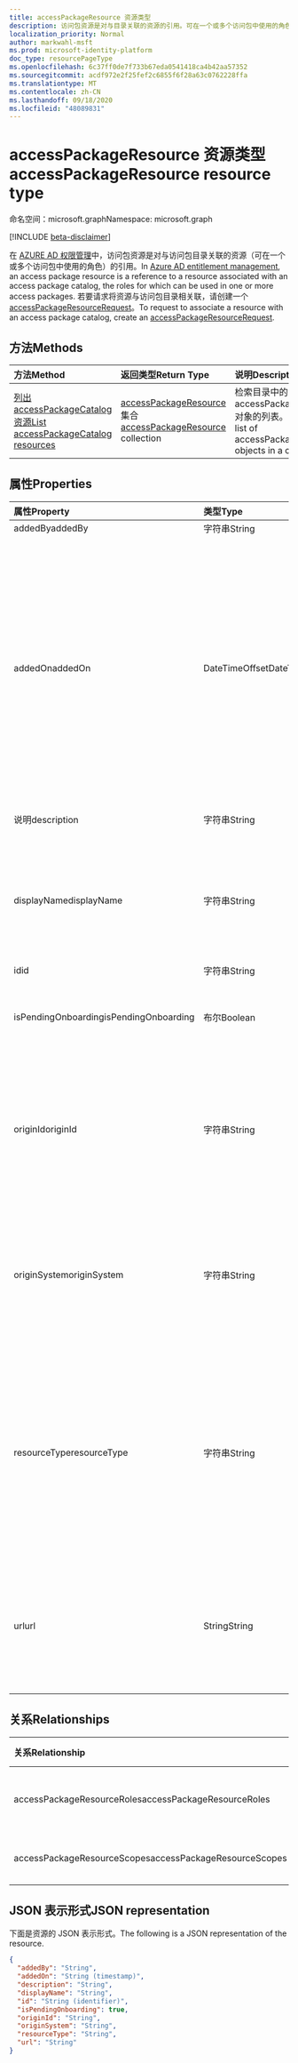 ```yaml
---
title: accessPackageResource 资源类型
description: 访问包资源是对与目录关联的资源的引用。可在一个或多个访问包中使用的角色。
localization_priority: Normal
author: markwahl-msft
ms.prod: microsoft-identity-platform
doc_type: resourcePageType
ms.openlocfilehash: 6c37ff0de7f733b67eda0541418ca4b42aa57352
ms.sourcegitcommit: acdf972e2f25fef2c6855f6f28a63c0762228ffa
ms.translationtype: MT
ms.contentlocale: zh-CN
ms.lasthandoff: 09/18/2020
ms.locfileid: "48089831"
---
```

# <a name="accesspackageresource-resource-type"></a><span data-ttu-id="2be31-103">accessPackageResource 资源类型</span><span class="sxs-lookup"><span data-stu-id="2be31-103">accessPackageResource resource type</span></span>

<span data-ttu-id="2be31-104">命名空间：microsoft.graph</span><span class="sxs-lookup"><span data-stu-id="2be31-104">Namespace: microsoft.graph</span></span>

[!INCLUDE [beta-disclaimer](../../includes/beta-disclaimer.md)]

<span data-ttu-id="2be31-105">在 [AZURE AD 权限管理](entitlementmanagement-root.md)中，访问包资源是对与访问包目录关联的资源（可在一个或多个访问包中使用的角色）的引用。</span><span class="sxs-lookup"><span data-stu-id="2be31-105">In [Azure AD entitlement management](entitlementmanagement-root.md), an access package resource is a reference to a resource associated with an access package catalog, the roles for which can be used in one or more access packages.</span></span>  <span data-ttu-id="2be31-106">若要请求将资源与访问包目录相关联，请创建一个 [accessPackageResourceRequest](accesspackageresourcerequest.md)。</span><span class="sxs-lookup"><span data-stu-id="2be31-106">To request to associate a resource with an access package catalog, create an [accessPackageResourceRequest](accesspackageresourcerequest.md).</span></span>

## <a name="methods"></a><span data-ttu-id="2be31-107">方法</span><span class="sxs-lookup"><span data-stu-id="2be31-107">Methods</span></span>

| <span data-ttu-id="2be31-108">方法</span><span class="sxs-lookup"><span data-stu-id="2be31-108">Method</span></span>       | <span data-ttu-id="2be31-109">返回类型</span><span class="sxs-lookup"><span data-stu-id="2be31-109">Return Type</span></span> | <span data-ttu-id="2be31-110">说明</span><span class="sxs-lookup"><span data-stu-id="2be31-110">Description</span></span> |
|:-------------|:------------|:------------|
| [<span data-ttu-id="2be31-111">列出 accessPackageCatalog 资源</span><span class="sxs-lookup"><span data-stu-id="2be31-111">List accessPackageCatalog resources</span></span>](../api/accesspackagecatalog-list-accesspackageresources.md) | <span data-ttu-id="2be31-112">[accessPackageResource](accesspackageresource.md) 集合</span><span class="sxs-lookup"><span data-stu-id="2be31-112">[accessPackageResource](accesspackageresource.md) collection</span></span> | <span data-ttu-id="2be31-113">检索目录中的 accessPackageResource 对象的列表。</span><span class="sxs-lookup"><span data-stu-id="2be31-113">Retrieve a list of accessPackageResource objects in a catalog.</span></span> |

## <a name="properties"></a><span data-ttu-id="2be31-114">属性</span><span class="sxs-lookup"><span data-stu-id="2be31-114">Properties</span></span>

| <span data-ttu-id="2be31-115">属性</span><span class="sxs-lookup"><span data-stu-id="2be31-115">Property</span></span>     | <span data-ttu-id="2be31-116">类型</span><span class="sxs-lookup"><span data-stu-id="2be31-116">Type</span></span>        | <span data-ttu-id="2be31-117">说明</span><span class="sxs-lookup"><span data-stu-id="2be31-117">Description</span></span> |
|:-------------|:------------|:------------|
|<span data-ttu-id="2be31-118">addedBy</span><span class="sxs-lookup"><span data-stu-id="2be31-118">addedBy</span></span>|<span data-ttu-id="2be31-119">字符串</span><span class="sxs-lookup"><span data-stu-id="2be31-119">String</span></span>|<span data-ttu-id="2be31-120">只读。</span><span class="sxs-lookup"><span data-stu-id="2be31-120">Read-only.</span></span>|
|<span data-ttu-id="2be31-121">addedOn</span><span class="sxs-lookup"><span data-stu-id="2be31-121">addedOn</span></span>|<span data-ttu-id="2be31-122">DateTimeOffset</span><span class="sxs-lookup"><span data-stu-id="2be31-122">DateTimeOffset</span></span>|<span data-ttu-id="2be31-p102">时间戳类型表示使用 ISO 8601 格式的日期和时间信息，并且始终处于 UTC 时间。例如，2014 年 1 月 1 日午夜 UTC 如下所示：`'2014-01-01T00:00:00Z'`</span><span class="sxs-lookup"><span data-stu-id="2be31-p102">The Timestamp type represents date and time information using ISO 8601 format and is always in UTC time. For example, midnight UTC on Jan 1, 2014 would look like this: `'2014-01-01T00:00:00Z'`</span></span>|
|<span data-ttu-id="2be31-125">说明</span><span class="sxs-lookup"><span data-stu-id="2be31-125">description</span></span>|<span data-ttu-id="2be31-126">字符串</span><span class="sxs-lookup"><span data-stu-id="2be31-126">String</span></span>|<span data-ttu-id="2be31-127">资源的说明。</span><span class="sxs-lookup"><span data-stu-id="2be31-127">A description for the resource.</span></span>|
|<span data-ttu-id="2be31-128">displayName</span><span class="sxs-lookup"><span data-stu-id="2be31-128">displayName</span></span>|<span data-ttu-id="2be31-129">字符串</span><span class="sxs-lookup"><span data-stu-id="2be31-129">String</span></span>|<span data-ttu-id="2be31-130">资源的显示名称，例如应用程序名称、组名称或网站名称。</span><span class="sxs-lookup"><span data-stu-id="2be31-130">The display name of the resource, such as the application name, group name or site name.</span></span>|
|<span data-ttu-id="2be31-131">id</span><span class="sxs-lookup"><span data-stu-id="2be31-131">id</span></span>|<span data-ttu-id="2be31-132">字符串</span><span class="sxs-lookup"><span data-stu-id="2be31-132">String</span></span>| <span data-ttu-id="2be31-133">只读。</span><span class="sxs-lookup"><span data-stu-id="2be31-133">Read-only.</span></span>|
|<span data-ttu-id="2be31-134">isPendingOnboarding</span><span class="sxs-lookup"><span data-stu-id="2be31-134">isPendingOnboarding</span></span>|<span data-ttu-id="2be31-135">布尔</span><span class="sxs-lookup"><span data-stu-id="2be31-135">Boolean</span></span>|<span data-ttu-id="2be31-136">如果资源尚不可用于工作分配，则为 True。</span><span class="sxs-lookup"><span data-stu-id="2be31-136">True if the resource is not yet available for assignment.</span></span>|
|<span data-ttu-id="2be31-137">originId</span><span class="sxs-lookup"><span data-stu-id="2be31-137">originId</span></span>|<span data-ttu-id="2be31-138">字符串</span><span class="sxs-lookup"><span data-stu-id="2be31-138">String</span></span>|<span data-ttu-id="2be31-139">源系统中资源的唯一标识符。</span><span class="sxs-lookup"><span data-stu-id="2be31-139">The unique identifier of the resource in the origin system.</span></span> <span data-ttu-id="2be31-140">在 Azure AD 组的情况下，这是组的标识符。</span><span class="sxs-lookup"><span data-stu-id="2be31-140">In the case of an Azure AD group, this is the identifier of the group.</span></span> |
|<span data-ttu-id="2be31-141">originSystem</span><span class="sxs-lookup"><span data-stu-id="2be31-141">originSystem</span></span>|<span data-ttu-id="2be31-142">字符串</span><span class="sxs-lookup"><span data-stu-id="2be31-142">String</span></span>|<span data-ttu-id="2be31-143">源系统中资源的类型，例如 `SharePointOnline` `AadApplication` 或 `AadGroup` 。</span><span class="sxs-lookup"><span data-stu-id="2be31-143">The type of the resource in the origin system, such as `SharePointOnline`, `AadApplication` or `AadGroup`.</span></span>|
|<span data-ttu-id="2be31-144">resourceType</span><span class="sxs-lookup"><span data-stu-id="2be31-144">resourceType</span></span>|<span data-ttu-id="2be31-145">字符串</span><span class="sxs-lookup"><span data-stu-id="2be31-145">String</span></span>|<span data-ttu-id="2be31-146">资源的类型，例如， `Application` 它是 AZURE AD 连接的应用程序，或者是 `SharePoint Online Site` SharePoint Online 网站的类型。</span><span class="sxs-lookup"><span data-stu-id="2be31-146">The type of the resource, such as `Application` if it is an Azure AD connected application, or `SharePoint Online Site` for a SharePoint Online site.</span></span>|
|<span data-ttu-id="2be31-147">url</span><span class="sxs-lookup"><span data-stu-id="2be31-147">url</span></span>|<span data-ttu-id="2be31-148">String</span><span class="sxs-lookup"><span data-stu-id="2be31-148">String</span></span>|<span data-ttu-id="2be31-149">资源的唯一资源定位器，例如用于将用户签名到应用程序的 URL。</span><span class="sxs-lookup"><span data-stu-id="2be31-149">A unique resource locator for the resource, such as the URL for signing a user into an application.</span></span>|

## <a name="relationships"></a><span data-ttu-id="2be31-150">关系</span><span class="sxs-lookup"><span data-stu-id="2be31-150">Relationships</span></span>

| <span data-ttu-id="2be31-151">关系</span><span class="sxs-lookup"><span data-stu-id="2be31-151">Relationship</span></span> | <span data-ttu-id="2be31-152">类型</span><span class="sxs-lookup"><span data-stu-id="2be31-152">Type</span></span>        | <span data-ttu-id="2be31-153">说明</span><span class="sxs-lookup"><span data-stu-id="2be31-153">Description</span></span> |
|:-------------|:------------|:------------|
|<span data-ttu-id="2be31-154">accessPackageResourceRoles</span><span class="sxs-lookup"><span data-stu-id="2be31-154">accessPackageResourceRoles</span></span>|<span data-ttu-id="2be31-155">[accessPackageResourceRole](accesspackageresourcerole.md) 集合</span><span class="sxs-lookup"><span data-stu-id="2be31-155">[accessPackageResourceRole](accesspackageresourcerole.md) collection</span></span>| <span data-ttu-id="2be31-156">只读。</span><span class="sxs-lookup"><span data-stu-id="2be31-156">Read-only.</span></span> <span data-ttu-id="2be31-157">可为 NULL。</span><span class="sxs-lookup"><span data-stu-id="2be31-157">Nullable.</span></span>|
|<span data-ttu-id="2be31-158">accessPackageResourceScopes</span><span class="sxs-lookup"><span data-stu-id="2be31-158">accessPackageResourceScopes</span></span>|<span data-ttu-id="2be31-159">[accessPackageResourceScope](accesspackageresourcescope.md) 集合</span><span class="sxs-lookup"><span data-stu-id="2be31-159">[accessPackageResourceScope](accesspackageresourcescope.md) collection</span></span>| <span data-ttu-id="2be31-p105">只读。可为空。</span><span class="sxs-lookup"><span data-stu-id="2be31-p105">Read-only. Nullable.</span></span>|

## <a name="json-representation"></a><span data-ttu-id="2be31-162">JSON 表示形式</span><span class="sxs-lookup"><span data-stu-id="2be31-162">JSON representation</span></span>

<span data-ttu-id="2be31-163">下面是资源的 JSON 表示形式。</span><span class="sxs-lookup"><span data-stu-id="2be31-163">The following is a JSON representation of the resource.</span></span>

<!-- {
  "blockType": "resource",
  "optionalProperties": [

  ],
  "@odata.type": "microsoft.graph.accessPackageResource",
  "baseType": "",
  "keyProperty": "id"
}-->

```json
{
  "addedBy": "String",
  "addedOn": "String (timestamp)",
  "description": "String",
  "displayName": "String",
  "id": "String (identifier)",
  "isPendingOnboarding": true,
  "originId": "String",
  "originSystem": "String",
  "resourceType": "String",
  "url": "String"
}
```

<!-- uuid: 16cd6b66-4b1a-43a1-adaf-3a886856ed98
2019-02-04 14:57:30 UTC -->
<!-- {
  "type": "#page.annotation",
  "description": "accessPackageResource resource",
  "keywords": "",
  "section": "documentation",
  "tocPath": ""
}-->


